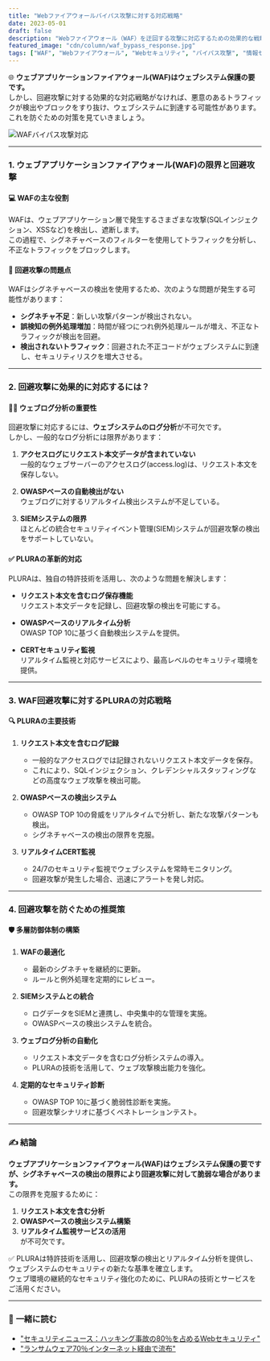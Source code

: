 ```yaml
---
title: "Webファイアウォールバイパス攻撃に対する対応戦略"
date: 2023-05-01
draft: false
description: "Webファイアウォール（WAF）を迂回する攻撃に対応するための効果的な戦略と、PLURAの特許技術を活用した対応策を見てください。"
featured_image: "cdn/column/waf_bypass_response.jpg"
tags: ["WAF", "Webファイアウォール", "Webセキュリティ", "バイパス攻撃", "情報セキュリティ", "PLURA"]
---
```


🌐 **ウェブアプリケーションファイアウォール(WAF)はウェブシステム保護の要です。**  
しかし、回避攻撃に対する効果的な対応戦略がなければ、悪意のあるトラフィックが検出やブロックをすり抜け、ウェブシステムに到達する可能性があります。これを防ぐための対策を見ていきましょう。

<!--more-->

![WAFバイパス攻撃対応](https://blog.plura.io/cdn/column/waf_bypass_response.jpg)

---

### 1. **ウェブアプリケーションファイアウォール(WAF)の限界と回避攻撃**
#### 💻 **WAFの主な役割**
WAFは、ウェブアプリケーション層で発生するさまざまな攻撃(SQLインジェクション、XSSなど)を検出し、遮断します。  
この過程で、シグネチャベースのフィルターを使用してトラフィックを分析し、不正なトラフィックをブロックします。

#### 🚨 **回避攻撃の問題点**
WAFはシグネチャベースの検出を使用するため、次のような問題が発生する可能性があります：
- **シグネチャ不足**：新しい攻撃パターンが検出されない。
- **誤検知の例外処理増加**：時間が経つにつれ例外処理ルールが増え、不正なトラフィックが検出を回避。
- **検出されないトラフィック**：回避された不正コードがウェブシステムに到達し、セキュリティリスクを増大させる。

---

### 2. **回避攻撃に効果的に対応するには？**
#### 🕵️‍♂️ **ウェブログ分析の重要性**
回避攻撃に対応するには、**ウェブシステムのログ分析**が不可欠です。  
しかし、一般的なログ分析には限界があります：
1. **アクセスログにリクエスト本文データが含まれていない**  
   一般的なウェブサーバーのアクセスログ(access.log)は、リクエスト本文を保存しない。

2. **OWASPベースの自動検出がない**  
   ウェブログに対するリアルタイム検出システムが不足している。

3. **SIEMシステムの限界**  
   ほとんどの統合セキュリティイベント管理(SIEM)システムが回避攻撃の検出をサポートしていない。

#### ✅ **PLURAの革新的対応**
PLURAは、独自の特許技術を活用し、次のような問題を解決します：
- **リクエスト本文を含むログ保存機能**  
  リクエスト本文データを記録し、回避攻撃の検出を可能にする。

- **OWASPベースのリアルタイム分析**  
  OWASP TOP 10に基づく自動検出システムを提供。

- **CERTセキュリティ監視**  
  リアルタイム監視と対応サービスにより、最高レベルのセキュリティ環境を提供。

---

### 3. **WAF回避攻撃に対するPLURAの対応戦略**
#### 🔍 **PLURAの主要技術**
1. **リクエスト本文を含むログ記録**
   - 一般的なアクセスログでは記録されないリクエスト本文データを保存。
   - これにより、SQLインジェクション、クレデンシャルスタッフィングなどの高度なウェブ攻撃を検出可能。

2. **OWASPベースの検出システム**
   - OWASP TOP 10の脅威をリアルタイムで分析し、新たな攻撃パターンも検出。
   - シグネチャベースの検出の限界を克服。

3. **リアルタイムCERT監視**
   - 24/7のセキュリティ監視でウェブシステムを常時モニタリング。
   - 回避攻撃が発生した場合、迅速にアラートを発し対応。

---

### 4. **回避攻撃を防ぐための推奨策**
#### 🛡️ **多層防御体制の構築**
1. **WAFの最適化**  
   - 最新のシグネチャを継続的に更新。  
   - ルールと例外処理を定期的にレビュー。

2. **SIEMシステムとの統合**  
   - ログデータをSIEMと連携し、中央集中的な管理を実施。  
   - OWASPベースの検出システムを統合。

3. **ウェブログ分析の自動化**  
   - リクエスト本文データを含むログ分析システムの導入。  
   - PLURAの技術を活用して、ウェブ攻撃検出能力を強化。

4. **定期的なセキュリティ診断**  
   - OWASP TOP 10に基づく脆弱性診断を実施。  
   - 回避攻撃シナリオに基づくペネトレーションテスト。

---

### ✍️ 結論
**ウェブアプリケーションファイアウォール(WAF)はウェブシステム保護の要ですが、シグネチャベースの検出の限界により回避攻撃に対して脆弱な場合があります。**  
この限界を克服するために：
1. **リクエスト本文を含む分析**  
2. **OWASPベースの検出システム構築**  
3. **リアルタイム監視サービスの活用**  
が不可欠です。

✅ PLURAは特許技術を活用し、回避攻撃の検出とリアルタイム分析を提供し、ウェブシステムのセキュリティの新たな基準を確立します。  
ウェブ環境の継続的なセキュリティ強化のために、PLURAの技術とサービスをご活用ください。

---

### 📖 **一緒に読む**
- ["セキュリティニュース：ハッキング事故の80％を占めるWebセキュリティ"](https://www.boannews.com/media/view.asp?idx=55170)
- ["ランサムウェア70％インターネット経由で流布"](https://www.itdaily.kr/news/articleView.html?idxno=87512)
